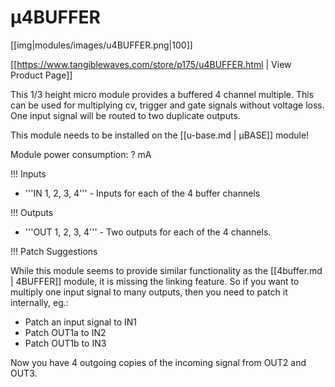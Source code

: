 # µ4BUFFER
[[img|modules/images/u4BUFFER.png|100]]

[[https://www.tangiblewaves.com/store/p175/u4BUFFER.html  | View Product Page]]

This 1/3 height micro module provides a buffered 4 channel multiple. This can be used for multiplying cv, trigger and gate signals without voltage loss. One input signal will be routed to two duplicate outputs.

This module needs to be installed on the [[u-base.md | µBASE]] module!

Module power consumption: ? mA

!!! Inputs

* '''IN 1, 2, 3, 4''' - Inputs for each of the 4 buffer channels

!!! Outputs

* '''OUT 1, 2, 3, 4''' - Two outputs for each of the 4 channels.

!!! Patch Suggestions

While this module seems to provide similar functionality as the [[4buffer.md | 4BUFFER]] module, it is missing the linking feature. So if you want to multiply one input signal to many outputs, then you need to patch it internally, eg.:

* Patch an input signal to IN1
* Patch OUT1a to IN2
* Patch OUT1b to IN3

Now you have 4 outgoing copies of the incoming signal from OUT2 and OUT3.
